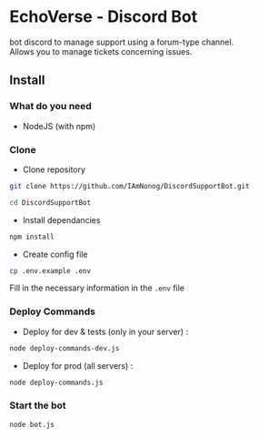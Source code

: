# EchoVerse - Discord Bot

bot discord to manage support using a forum-type channel.  
Allows you to manage tickets concerning issues.

## Install

### What do you need

- NodeJS (with npm)

### Clone
- Clone repository
```bash
git clone https://github.com/IAmNonog/DiscordSupportBot.git
```
```bash
cd DiscordSupportBot
```

- Install dependancies
```bash
npm install
```

- Create config file
```bash
cp .env.example .env
```
Fill in the necessary information in the <code>.env</code> file

### Deploy Commands

- Deploy for dev & tests (only in your server) :
```bash
node deploy-commands-dev.js
```
- Deploy for prod (all servers) :
```bash
node deploy-commands.js
```

### Start the bot
```bash
node bot.js
```
